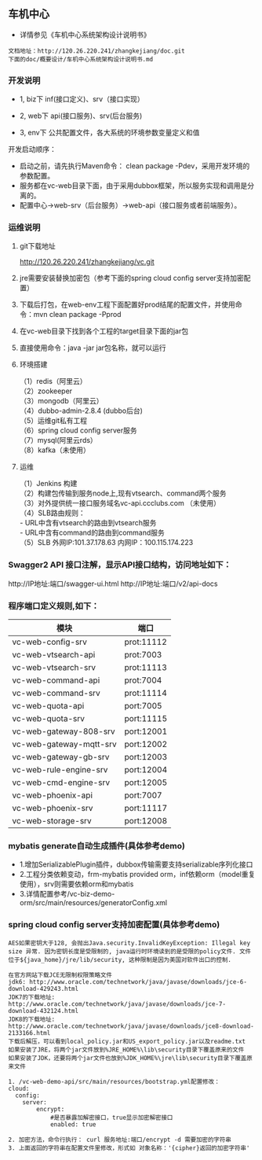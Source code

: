 ## 车机中心

- 详情参见《车机中心系统架构设计说明书》     
````
文档地址：http://120.26.220.241/zhangkejiang/doc.git 
下面的doc/概要设计/车机中心系统架构设计说明书.md 
````

### 开发说明
- 1, biz下 inf(接口定义)、srv（接口实现）

- 2, web下 api(接口服务)、srv(后台服务)

- 3, env下 公共配置文件，各大系统的环境参数变量定义和值

开发启动顺序：
- 启动之前，请先执行Maven命令： clean package -Pdev，采用开发环境的参数配置。
- 服务都在vc-web目录下面，由于采用dubbox框架，所以服务实现和调用是分离的。
- 配置中心->web-srv（后台服务）->web-api（接口服务或者前端服务）。



### 运维说明
1. git下载地址

	http://120.26.220.241/zhangkejiang/vc.git
2. jre需要安装替换加密包（参考下面的spring cloud config server支持加密配置）
3. 下载后打包，在web-env工程下面配置好prod结尾的配置文件，并使用命令：mvn clean package -Pprod
4. 在vc-web目录下找到各个工程的target目录下面的jar包
5. 直接使用命令：java -jar jar包名称，就可以运行
6. 环境搭建<br>

	（1）redis（阿里云）<br>
	（2）zookeeper<br>
	（3）mongodb（阿里云）<br>
	（4）dubbo-admin-2.8.4 (dubbo后台)<br>
	（5）运维git私有工程<br>
	（6）spring cloud config server服务<br>
	（7）mysql(阿里云rds）<br>
	（8）kafka（未使用）<br>

7. 运维<br>

    （1）Jenkins 构建<br>
    （2）构建包传输到服务node上,现有vtsearch、command两个服务<br>
	（3）对外提供统一接口服务域名vc-api.ccclubs.com （未使用）<br>
	（4）SLB路由规则：<br>
       - URL中含有vtsearch的路由到vtsearch服务 <br>
       - URL中含有command的路由到command服务 <br>
    （5）SLB 外网IP:101.37.178.63   内网IP：100.115.174.223


### Swagger2 API 接口注解，显示API接口结构，访问地址如下：
http://IP地址:端口/swagger-ui.html
http://IP地址:端口/v2/api-docs

### 程序端口定义规则,如下：
模块|端口
---|---
vc-web-config-srv        |           prot:11112
vc-web-vtsearch-api      |           prot:7003
vc-web-vtsearch-srv      |           prot:11113
vc-web-command-api       |           prot:7004
vc-web-command-srv       |           prot:11114
vc-web-quota-api         |           port:7005
vc-web-quota-srv         |           port:11115
vc-web-gateway-808-srv     |         port:12001
vc-web-gateway-mqtt-srv     |        port:12002
vc-web-gateway-gb-srv       |        port:12003
vc-web-rule-engine-srv |   port:12004
vc-web-cmd-engine-srv |  port:12005
vc-web-phoenix-api     |  port:7007
vc-web-phoenix-srv     |  port:11117
vc-web-storage-srv     |  port:12008


### mybatis generate自动生成插件(具体参考demo)
- 1.增加SerializablePlugin插件，dubbox传输需要支持serializable序列化接口
- 2.工程分类依赖变动，frm-mybatis provided orm，inf依赖orm（model重复使用），srv则需要依赖orm和mybatis
- 3.详情配置参考/vc-biz-demo-orm/src/main/resources/generatorConfig.xml

### spring cloud config server支持加密配置(具体参考demo)
	
	AES如果密钥大于128, 会抛出Java.security.InvalidKeyException: Illegal key size 异常. 因为密钥长度是受限制的, java运行时环境读到的是受限的policy文件. 文件位于${java_home}/jre/lib/security, 这种限制是因为美国对软件出口的控制.

	在官方网站下载JCE无限制权限策略文件
	jdk6: http://www.oracle.com/technetwork/java/javase/downloads/jce-6-download-429243.html
	JDK7的下载地址: http://www.oracle.com/technetwork/java/javase/downloads/jce-7-download-432124.html
	JDK8的下载地址: http://www.oracle.com/technetwork/java/javase/downloads/jce8-download-2133166.html 
	下载后解压，可以看到local_policy.jar和US_export_policy.jar以及readme.txt
	如果安装了JRE，将两个jar文件放到%JRE_HOME%\lib\security目录下覆盖原来的文件
	如果安装了JDK，还要将两个jar文件也放到%JDK_HOME%\jre\lib\security目录下覆盖原来文件

	1. /vc-web-demo-api/src/main/resources/bootstrap.yml配置修改：
	cloud:
	  config:
	  	server:
	    	encrypt: 
	        	#是否暴露加解密接口，true显示加密解密接口
	          	enabled: true

	2. 加密方法，命令行执行： curl 服务地址:端口/encrypt -d 需要加密的字符串
	3. 上面返回的字符串在配置文件里修改，形式如 对象名称：'{cipher}返回的加密字符串'